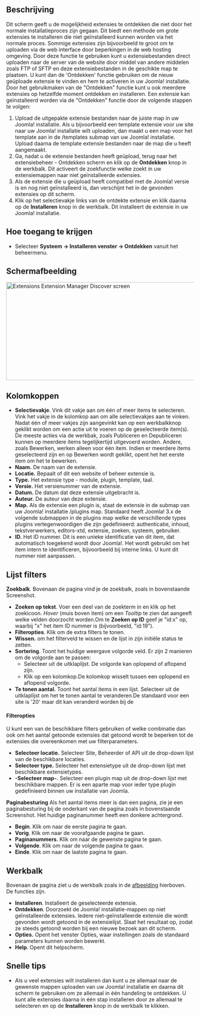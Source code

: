 <!-- Filename: Help4.x:Extensions:_Discover / Display title: Extensies: Ontdekken -->

## Beschrijving

Dit scherm geeft u de mogelijkheid extensies te ontdekken die niet door
het normale installatieproces zijn gegaan. Dit biedt een methode om
grote extensies te installeren die niet geïnstalleerd kunnen worden via
het normale proces. Sommige extensies zijn bijvoorbeeld te groot om te
uploaden via de web interface door beperkingen in de web hosting
omgeving. Door deze functie te gebruiken kunt u extensiebestanden direct
uploaden naar de server van de website door middel van andere middelen
zoals FTP of SFTP en deze extensiebestanden in de geschikte map te
plaatsen. U kunt dan de 'Ontdekken' functie gebruiken om de nieuw
geüploade extensie te vinden en hem te activeren in uw Joomla!
installatie. Door het gebruikmaken van de "Ontdekken" functie kunt u ook
meerdere extensies op hetzelfde moment ontdekken en installeren. Een
extensie kan geïnstalleerd worden via de "Ontdekken" functie door de
volgende stappen te volgen:

1.  Upload de uitgepakte extensie bestanden naar de juiste map in uw
    Joomla! installatie. Als u bijvoorbeeld een template extensie voor
    uw site naar uw Joomla! installatie wilt uploaden, dan maakt u een
    map voor het template aan in de /templates submap van uw Joomla!
    installatie. Upload daarna de template extensie bestanden naar de
    map die u heeft aangemaakt.
2.  Ga, nadat u de extensie bestanden heeft geüpload, terug naar het
    extensiebeheer - Ontdekken scherm en klik op de **Ontdekken** knop
    in de werkbalk. Dit activeert de zoekfunctie welke zoekt in uw
    extensiemappen naar niet geïnstalleerde extensies.
3.  Als de extensie die u geüpload heeft compatibel met de Joomla!
    versie is en nog niet geïnstalleerd is, dan verschijnt het in de
    gevonden extensies op dit scherm.
4.  Klik op het selectievakje links van de ontdekte extensie en klik
    daarna op de **Installeren** knop in de werkbalk. Dit installeert de
    extensie in uw Joomla! installatie.

## Hoe toegang te krijgen

- Selecteer **Systeem → Installeren venster → Ontdekken** vanuit
  het beheermenu.

## Schermafbeelding

<img
src="https://docs.joomla.org/images/thumb/c/c8/Help-4x-Extensions-Extension-Manager-Discover-screen-nl.png/800px-Help-4x-Extensions-Extension-Manager-Discover-screen-nl.png"
decoding="async"
srcset="https://docs.joomla.org/images/thumb/c/c8/Help-4x-Extensions-Extension-Manager-Discover-screen-nl.png/1200px-Help-4x-Extensions-Extension-Manager-Discover-screen-nl.png 1.5x, https://docs.joomla.org/images/c/c8/Help-4x-Extensions-Extension-Manager-Discover-screen-nl.png 2x"
data-file-width="1203" data-file-height="396" width="800" height="263"
alt="Extensions Extension Manager Discover screen" />

## Kolomkoppen

- **Selectievakje**. Vink dit vakje aan om één of meer items te
  selecteren. Vink het vakje in de kolomkop aan om alle selectievakjes
  aan te vinken. Nadat één of meer vakjes zijn aangevinkt kan op een
  werkbalkknop geklikt worden om een actie uit te voeren op de
  geselecteerde item(s). De meeste acties via de werkbak, zoals
  Publiceren en Depubliceren kunnen op meerdere items tegelijkertijd
  uitgevoerd worden. Andere, zoals Bewerken, werken alleen voor één
  item. Indien er meerdere items geselecteerd zijn en op Bewerken wordt
  geklikt, opent het het eerste item om het te bewerken.
- **Naam.** De naam van de extensie.
- **Locatie.** Bepaalt of dit een website of beheer extensie is.
- **Type.** Het extensie type - module, plugin, template, taal.
- **Versie.** Het versienummer van de extensie.
- **Datum.** De datum dat deze extensie uitgebracht is.
- **Auteur.** De auteur van deze extensie.
- **Map.** Als de extensie een plugin is, staat de extensie in de submap
  van uw Joomla! installatie /plugins map. Standaard heeft Joomla! 3.x
  de volgende submappen in de plugins map welke de verschillende types
  plugins vertegenwoordigen die zijn gedefinieerd: authenticatie,
  inhoud, tekstverwerkers, editors-xtd, extensie, zoeken, systeem,
  gebruiker.
- **ID.** Het ID nummer. Dit is een unieke identificatie van dit item,
  dat automatisch toegekend wordt door Joomla!. Het wordt gebruikt om
  het item intern te identificeren, bijvoorbeeld bij interne links. U
  kunt dit nummer niet aanpassen.

## Lijst filters

**Zoekbalk**. Bovenaan de pagina vind je de zoekbalk, zoals in
bovenstaande Screenshot.

- **Zoeken op tekst**. Voer een deel van de zoekterm in en klik op het
  zoekicoon. *Hover* (muis boven item) om een *Tooltip* te zien dat
  aangeeft welke velden doorzocht worden.Om te **Zoeken op ID** geef je
  "id:x" op, waarbij "x" het item ID nummer is (bijvoorbeeld, "id:19").
- **Filteropties**. Klik om de extra filters te tonen.
- **Wissen.** om het filterveld te wissen en de lijst in zijn initiële
  status te zetten.
- **Sortering**. Toont het huidige weergave volgorde veld. Er zijn 2
  manieren om de volgorde aan te passen:
  - Selecteer uit de uitklaplijst. De volgorde kan oplopend of aflopend
    zijn.
  - Klik op een kolomkop.De kolomkop wisselt tussen een oplopend en
    aflopend volgorde.
- **Te tonen aantal.** Toont het aantal items in een lijst. Selecteer
  uit de uitklaplijst om het te tonen aantal te veranderen.De standaard
  voor een site is '20' maar dit kan veranderd worden bij de

#### Filteropties

U kunt een van de beschikbare filters gebruiken of welke combinatie dan
ook om het aantal getoonde extensies dat getoond wordt te beperken tot
de extensies die overeenkomen met uw filterparameters.

- **Selecteer locatie.** Selecteer Site, Beheerder of API uit de
  drop-down lijst van de beschikbare locaties.
- **Selecteer type.** Selecteer het extensietype uit de drop-down lijst
  met beschikbare extensietypes.
- **-Selecteer map-.** Selecteer een plugin map uit de drop-down lijst
  met beschikbare mappen. Er is een aparte map voor ieder type plugin
  gedefinieerd binnen uw installatie van Joomla.

**Paginabesturing** Als het aantal items meer is dan een pagina, zie je
een paginabesturing bij de onderkant van de pagina zoals in bovenstaande
Screenshot. Het huidige paginanummer heeft een donkere
achtergrond.

- **Begin**. Klik om naar de eerste pagina te gaan.
- **Vorig**. Klik om naar de voorafgaande pagina te gaan.
- **Paginanummers**. Klik om naar de gewenste pagina te gaan.
- **Volgende**. Klik om naar de volgende pagina te gaan.
- **Einde**. Klik om naar de laatste pagina te gaan.

## Werkbalk

Bovenaan de pagina ziet u de werkbalk zoals in de
[afbeelding](#Schermafbeelding) hierboven. De functies zijn.

- **Installeren**. Installeert de geselecteerde extensie.
- **Ontdekken**. Doorzoekt de Joomla! installatie-mappen op niet
  geïnstalleerde extensies. Iedere niet-geïnstalleerde extensie die
  wordt gevonden wordt getoond in de extensielijst. Slaat het resultaat
  op, zodat ze steeds getoond worden bij een nieuwe bezoek aan dit
  scherm.
- **Opties.** Opent het venster Opties, waar instellingen zoals de
  standaard parameters kunnen worden bewerkt.
- **Help**. Opent dit helpscherm.

## Snelle tips

- Als u veel extensies wilt installeren dan kunt u ze allemaal naar de
  gewenste mappen uploaden van uw Joomla! installatie en daarna dit
  scherm te gebruiken om ze allemaal in één handeling te ontdekken. U
  kunt alle extensies daarna in één stap installeren door ze allemaal te
  selecteren en op de **Installeren** knop in de werkbalk te klikken.
